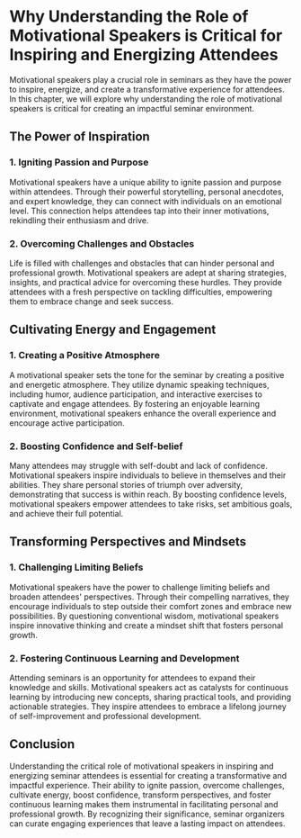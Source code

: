 Why Understanding the Role of Motivational Speakers is Critical for Inspiring and Energizing Attendees
===============================================================================================================

Motivational speakers play a crucial role in seminars as they have the power to inspire, energize, and create a transformative experience for attendees. In this chapter, we will explore why understanding the role of motivational speakers is critical for creating an impactful seminar environment.

The Power of Inspiration
------------------------

### 1. Igniting Passion and Purpose

Motivational speakers have a unique ability to ignite passion and purpose within attendees. Through their powerful storytelling, personal anecdotes, and expert knowledge, they can connect with individuals on an emotional level. This connection helps attendees tap into their inner motivations, rekindling their enthusiasm and drive.

### 2. Overcoming Challenges and Obstacles

Life is filled with challenges and obstacles that can hinder personal and professional growth. Motivational speakers are adept at sharing strategies, insights, and practical advice for overcoming these hurdles. They provide attendees with a fresh perspective on tackling difficulties, empowering them to embrace change and seek success.

Cultivating Energy and Engagement
---------------------------------

### 1. Creating a Positive Atmosphere

A motivational speaker sets the tone for the seminar by creating a positive and energetic atmosphere. They utilize dynamic speaking techniques, including humor, audience participation, and interactive exercises to captivate and engage attendees. By fostering an enjoyable learning environment, motivational speakers enhance the overall experience and encourage active participation.

### 2. Boosting Confidence and Self-belief

Many attendees may struggle with self-doubt and lack of confidence. Motivational speakers inspire individuals to believe in themselves and their abilities. They share personal stories of triumph over adversity, demonstrating that success is within reach. By boosting confidence levels, motivational speakers empower attendees to take risks, set ambitious goals, and achieve their full potential.

Transforming Perspectives and Mindsets
--------------------------------------

### 1. Challenging Limiting Beliefs

Motivational speakers have the power to challenge limiting beliefs and broaden attendees' perspectives. Through their compelling narratives, they encourage individuals to step outside their comfort zones and embrace new possibilities. By questioning conventional wisdom, motivational speakers inspire innovative thinking and create a mindset shift that fosters personal growth.

### 2. Fostering Continuous Learning and Development

Attending seminars is an opportunity for attendees to expand their knowledge and skills. Motivational speakers act as catalysts for continuous learning by introducing new concepts, sharing practical tools, and providing actionable strategies. They inspire attendees to embrace a lifelong journey of self-improvement and professional development.

Conclusion
----------

Understanding the critical role of motivational speakers in inspiring and energizing seminar attendees is essential for creating a transformative and impactful experience. Their ability to ignite passion, overcome challenges, cultivate energy, boost confidence, transform perspectives, and foster continuous learning makes them instrumental in facilitating personal and professional growth. By recognizing their significance, seminar organizers can curate engaging experiences that leave a lasting impact on attendees.
